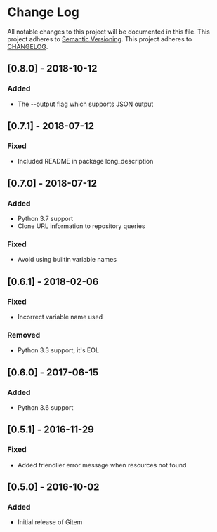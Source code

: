 # Change Log
All notable changes to this project will be documented in this file.
This project adheres to [Semantic Versioning](http://semver.org/).
This project adheres to [CHANGELOG](http://keepachangelog.com/).

## [0.8.0] - 2018-10-12
### Added
- The --output flag which supports JSON output

## [0.7.1] - 2018-07-12
### Fixed
- Included README in package long_description

## [0.7.0] - 2018-07-12
### Added
- Python 3.7 support
- Clone URL information to repository queries

### Fixed
- Avoid using builtin variable names

## [0.6.1] - 2018-02-06
### Fixed
- Incorrect variable name used

### Removed
- Python 3.3 support, it's EOL

## [0.6.0] - 2017-06-15
### Added
- Python 3.6 support

## [0.5.1] - 2016-11-29
### Fixed
- Added friendlier error message when resources not found

## [0.5.0] - 2016-10-02
### Added
- Initial release of Gitem
